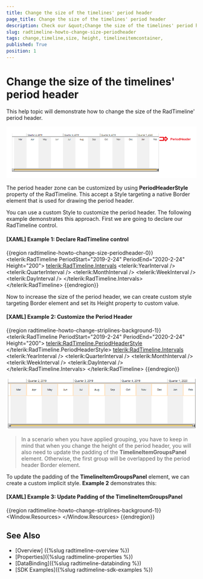```yaml
---
title: Change the size of the timelines' period header
page_title: Change the size of the timelines' period header
description: Check our &quot;Change the size of the timelines' period header&quot; documentation article for the RadTimeline {{ site.framework_name }} control.
slug: radtimeline-howto-change-size-periodheader
tags: change,timeline,size, height, timelineitemcontainer, 
published: True
position: 1
---
```


# Change the size of the timelines' period header

This help topic will demonstrate how to change the size of the RadTimeline' period header.

![RadTimeline - How to change the size of the period header 1](images/radtimeline-howto-change-size-periodheader-01.png)

The period header zone can be customized by using __PeriodHeaderStyle__ property of the RadTimeline. This accept a Style targeting a native Border element that is used for drawing the period header. 

You can use a custom Style to customize the period header. The following example demonstrates this approach. First we are going to declare our RadTimeline control.
 
#### __[XAML] Example 1: Declare RadTimeline control__
{{region radtimeline-howto-change-size-periodheader-0}}
	<telerik:RadTimeline PeriodStart="2019-2-24" PeriodEnd="2020-2-24" Height="200">
		<telerik:RadTimeline.Intervals>
			<telerik:YearInterval />
			<telerik:QuarterInterval />
			<telerik:MonthInterval />
			<telerik:WeekInterval />
			<telerik:DayInterval />
		</telerik:RadTimeline.Intervals>
	</telerik:RadTimeline>
{{endregion}}

Now to increase the size of the period header, we can create custom style targeting Border element and set its Height property to custom value.	
	
#### __[XAML] Example 2: Customize the Period Header__
{{region radtimeline-howto-change-striplines-background-1}}
	<telerik:RadTimeline PeriodStart="2019-2-24"
						PeriodEnd="2020-2-24" 
						Height="200">
		<telerik:RadTimeline.PeriodHeaderStyle>
			<Style TargetType="Border">
				<Setter Property="VerticalAlignment" Value="Top"/>
				<Setter Property="BorderBrush" Value="Bisque" />
				<Setter Property="BorderThickness" Value="2" />
				<Setter Property="Height" Value="50" />
			</Style>
		</telerik:RadTimeline.PeriodHeaderStyle>
		<telerik:RadTimeline.Intervals>
			<telerik:YearInterval />
			<telerik:QuarterInterval />
			<telerik:MonthInterval />
			<telerik:WeekInterval />
			<telerik:DayInterval />
		</telerik:RadTimeline.Intervals>
	</telerik:RadTimeline>
{{endregion}}

![RadTimeline - How to change the size of the period header 2](images/radtimeline-howto-change-size-periodheader-02.png)

> In a scenario when you have applied grouping, you have to keep in mind that when you change the height of the period header, you will also need to update the padding of the __TimelineItemGroupsPanel__ element. Otherwise, the first group will be overlapped by the period header Border element.

To update the padding of the __TimelineItemGroupsPanel__ element, we can create a custom implicit style. __Example 2__ demonstrates this:

#### __[XAML] Example 3: Update Padding of the TimelineItemGroupsPanel__
{{region radtimeline-howto-change-striplines-background-1}}
	<Window.Resources>
		<Style TargetType="telerik:TimelineItemContainer" >
			<Setter Property="ItemsPanel">
				<Setter.Value>
					<ItemsPanelTemplate>
						<telerik:TimelineItemGroupsPanel Padding="0 70 0 5" />
					</ItemsPanelTemplate>
				</Setter.Value>
			</Setter>
		</Style>
	</Window.Resources>
{{endregion}}


## See Also
 * [Overview] ({%slug radtimeline-overview %})
 * [Properties]({%slug radtimeline-properties %})
 * [DataBinding]({%slug radtimeline-databinding %})
 * [SDK Examples]({%slug radtimeline-sdk-examples %})
